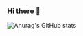 ### Hi there 👋
![Anurag's GitHub stats](https://github-readme-stats.vercel.app/api?username=KangJeemin&show_icons=true&theme=radical)
<!--
**KangJeemin/KangJeemin** is a ✨ _special_ ✨ repository because its `README.md` (this file) appears on your GitHub profile.

Here are some ideas to get you started:

- 🔭 I’m currently working on ...
- 🌱 I’m currently learning ...
- 👯 I’m looking to collaborate on ...
- 🤔 I’m looking for help with ...
- 💬 Ask me about ...
- 📫 How to reach me: ...
- 😄 Pronouns: ...
- ⚡ Fun fact: ...
-->
